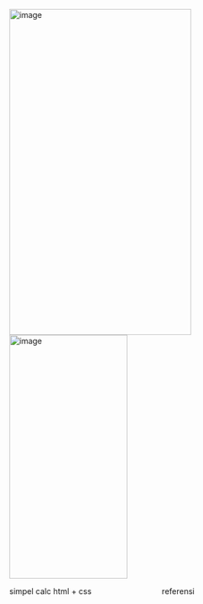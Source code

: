 <img width="325" height="582" alt="image" src="https://github.com/user-attachments/assets/8dc5b532-e409-4ea9-b7d4-b95c2a4f19c5" />    <img width="211" height="435" alt="image" src="https://github.com/user-attachments/assets/cf5115ff-c121-4680-aa92-e5f588830303" />


simpel calc html + css &nbsp;&nbsp;&nbsp;&nbsp;&nbsp;&nbsp;&nbsp;&nbsp;&nbsp;&nbsp;&nbsp;&nbsp;&nbsp;&nbsp;&nbsp;&nbsp;&nbsp;&nbsp;&nbsp;&nbsp;&nbsp;&nbsp;&nbsp;&nbsp;&nbsp;&nbsp;&nbsp;&nbsp;&nbsp;&nbsp;&nbsp;referensi

